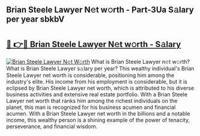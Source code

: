 ## Brian Steele Lawyer N𝚎t w𝚘rth - Part-3Ua S𝚊lary per year sbkbV

# <h2><a href="http://gc4wrtn.nevu.top/?p=Brian+Steele+Lawyer">🔗 👉🔴 Brian Steele Lawyer N𝚎t w𝚘rth - S𝚊lary</a></h2>

[![Brian Steele Lawyer N𝚎t W𝚘rth](https://i.imgur.com/Oavwk0R.jpeg)](http://gc4wrtn.nevu.top/?p=Brian+Steele+Lawyer)
What is Brian Steele Lawyer n𝚎t w𝚘rth? What is Brian Steele Lawyer s𝚊lary per year?
This wealthy individual's Brian Steele Lawyer net worth is considerable, positioning him among the industry's elite. His income from his employment is considerable, but it is eclipsed by Brian Steele Lawyer net worth, which is attributed to his diverse business activities and extensive real estate portfolio. With a Brian Steele Lawyer net worth that ranks him among the richest individuals on the planet, this man is recognized for his business acumen and financial acumen. With a Brian Steele Lawyer net worth in the billions and a notable income, this wealthy person is a shining example of the power of tenacity, perseverance, and financial wisdom.
